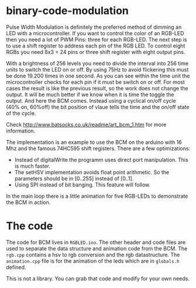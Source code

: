 binary-code-modulation
======================

Pulse Width Modulation is definitely the preferred method of dimming an LED with a microcontroller. If you
want to control the color of an RGB-LED then you need a lot of PWM Pins: three for each RGB-LED. The
next step is to use a shift register to address each pin of the RGB LED. To control eight RGBs you need 
8x3 = 24 pins or three shift register with eight output pins.

With a brightness of 256 levels you need to divide the interval into 256 time units to switch the
LED on or off. By using 75Hz to avoid flickering this must be done 19.200 times in one second. As you
can see within the time unit the microcontroller checks for each pin if it must be switch on or off. For
most cases the result is like the previous result, so the work does not change the output. It will
be much better if we know when it is time the toggle the output. And here the BCM comes. Instead using
a cyclical on/off cycle (40% on, 60%off) the bit position of vlaue tells the time and the on/off state of the cycle.

Check http://www.batsocks.co.uk/readme/art_bcm_1.htm for more information.

The implementation is an example to use the BCM on the arduino with 16 Mhz and the famous 74HC595 shift registers. 
There are a few optimizations:

* Instead of digitalWrite the programm uses direct port manipulation. This is much faster.
* The setHSV implementation avoids float point arithmetic. So the parameters should be in [0..255] instead of [0..1].
* Using SPI instead of bit banging. This feature will follow.

In the main loop there is a little animation for five RGB-LEDs to demonstrate the BCM in action. 

The code
========

The code for BCM lives in `RGBLED.ino`. The other header and code files are used to separate 
the data structure and animation code from the BCM. The `rgb.cpp` contains a hsv to rgb conversion and
the rgb datastructure. The `animation.cpp` file is for the animation of the leds which are in `globals.h`
defined. 

This is not a library. You can grab that code and modify for your own needs. 

